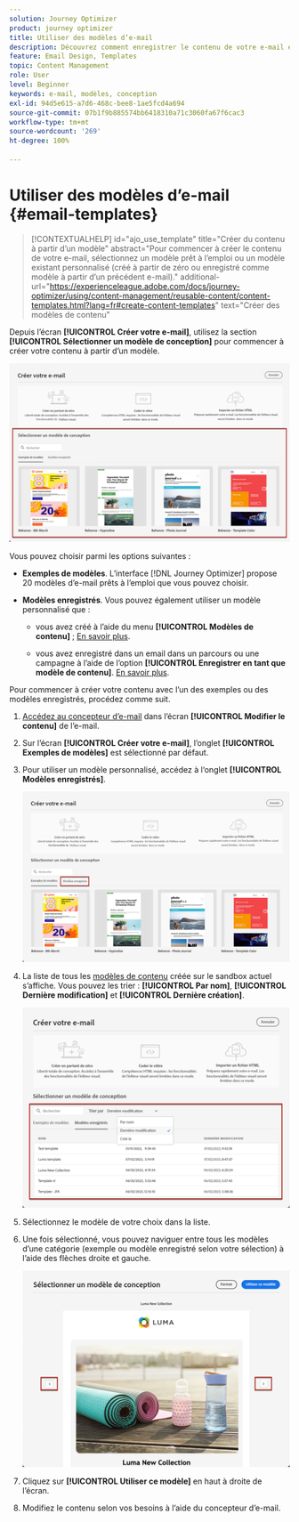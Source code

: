 ```yaml
---
solution: Journey Optimizer
product: journey optimizer
title: Utiliser des modèles d’e-mail
description: Découvrez comment enregistrer le contenu de votre e-mail en tant que modèle et le réutiliser dans Journey Optimizer.
feature: Email Design, Templates
topic: Content Management
role: User
level: Beginner
keywords: e-mail, modèles, conception
exl-id: 94d5e615-a7d6-468c-bee8-1ae5fcd4a694
source-git-commit: 07b1f9b885574bb6418310a71c3060fa67f6cac3
workflow-type: tm+mt
source-wordcount: '269'
ht-degree: 100%

---
```


# Utiliser des modèles d’e-mail {#email-templates}

>[!CONTEXTUALHELP]
>id="ajo_use_template"
>title="Créer du contenu à partir d’un modèle"
>abstract="Pour commencer à créer le contenu de votre e-mail, sélectionnez un modèle prêt à l’emploi ou un modèle existant personnalisé (créé à partir de zéro ou enregistré comme modèle à partir d’un précédent e-mail)."
>additional-url="https://experienceleague.adobe.com/docs/journey-optimizer/using/content-management/reusable-content/content-templates.html?lang=fr#create-content-templates" text="Créer des modèles de contenu"

Depuis l’écran **[!UICONTROL Créer votre e-mail]**, utilisez la section **[!UICONTROL Sélectionner un modèle de conception]** pour commencer à créer votre contenu à partir d’un modèle.

![](assets/email_designer-templates.png)

Vous pouvez choisir parmi les options suivantes :

* **Exemples de modèles**. L’interface [!DNL Journey Optimizer] propose 20 modèles d’e-mail prêts à l’emploi que vous pouvez choisir.

* **Modèles enregistrés**. Vous pouvez également utiliser un modèle personnalisé que :

   * vous avez créé à l’aide du menu **[!UICONTROL Modèles de contenu]** ; [En savoir plus](../content-management/content-templates.md#create-template-from-scratch).

   * vous avez enregistré dans un email dans un parcours ou une campagne à l’aide de l’option **[!UICONTROL Enregistrer en tant que modèle de contenu]**. [En savoir plus](../content-management/content-templates.md#save-as-template).

Pour commencer à créer votre contenu avec l’un des exemples ou des modèles enregistrés, procédez comme suit.

1. [Accédez au concepteur d’e-mail](get-started-email-design.md) dans l’écran **[!UICONTROL Modifier le contenu]** de l’e-mail.

1. Sur l’écran **[!UICONTROL Créer votre e-mail]**, l’onglet **[!UICONTROL Exemples de modèles]** est sélectionné par défaut.

1. Pour utiliser un modèle personnalisé, accédez à l‘onglet **[!UICONTROL Modèles enregistrés]**.

   ![](assets/email_designer-saved-templates-tab.png)

1. La liste de tous les [modèles de contenu](../content-management/content-templates.md#create-content-templates) créée sur le sandbox actuel s’affiche. Vous pouvez les trier : **[!UICONTROL Par nom]**, **[!UICONTROL Dernière modification]** et **[!UICONTROL Dernière création]**.

   ![](assets/email_designer-saved-templates-filter.png)

1. Sélectionnez le modèle de votre choix dans la liste.

1. Une fois sélectionné, vous pouvez naviguer entre tous les modèles d’une catégorie (exemple ou modèle enregistré selon votre sélection) à l’aide des flèches droite et gauche.

   ![](assets/email_designer-saved-templates-navigate.png)

1. Cliquez sur **[!UICONTROL Utiliser ce modèle]** en haut à droite de l’écran.

1. Modifiez le contenu selon vos besoins à l’aide du concepteur d’e-mail.
